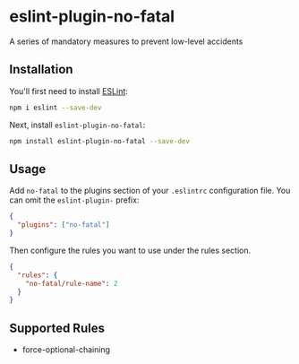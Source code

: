 # eslint-plugin-no-fatal

A series of mandatory measures to prevent low-level accidents

## Installation

You'll first need to install [ESLint](https://eslint.org/):

```sh
npm i eslint --save-dev
```

Next, install `eslint-plugin-no-fatal`:

```sh
npm install eslint-plugin-no-fatal --save-dev
```

## Usage

Add `no-fatal` to the plugins section of your `.eslintrc` configuration file. You can omit the `eslint-plugin-` prefix:

```json
{
  "plugins": ["no-fatal"]
}
```

Then configure the rules you want to use under the rules section.

```json
{
  "rules": {
    "no-fatal/rule-name": 2
  }
}
```

## Supported Rules

- force-optional-chaining
